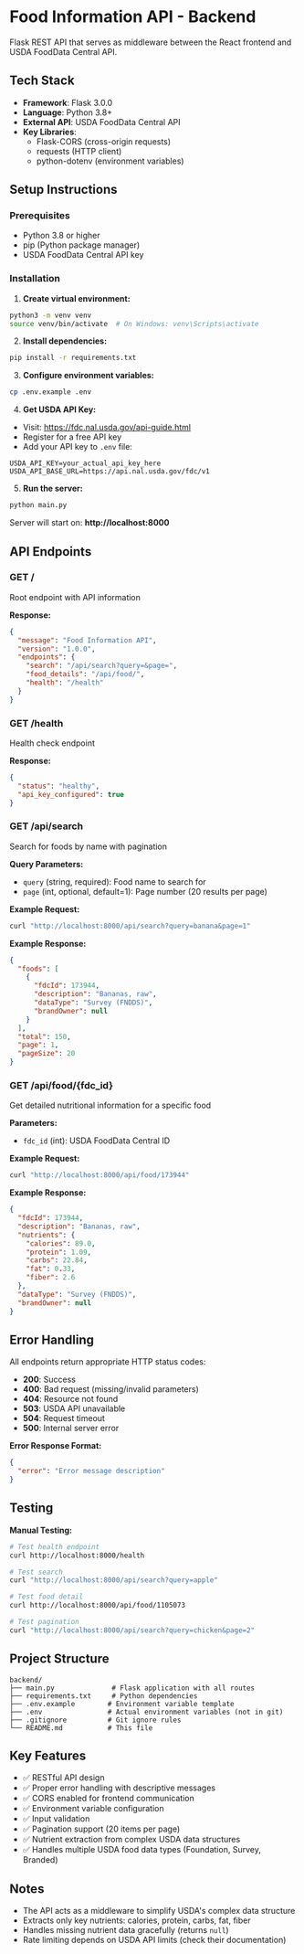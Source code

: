 # Food Information API - Backend

Flask REST API that serves as middleware between the React frontend and USDA FoodData Central API.

## Tech Stack

- **Framework**: Flask 3.0.0
- **Language**: Python 3.8+
- **External API**: USDA FoodData Central API
- **Key Libraries**: 
  - Flask-CORS (cross-origin requests)
  - requests (HTTP client)
  - python-dotenv (environment variables)

## Setup Instructions

### Prerequisites
- Python 3.8 or higher
- pip (Python package manager)
- USDA FoodData Central API key

### Installation

1. **Create virtual environment:**
```bash
python3 -m venv venv
source venv/bin/activate  # On Windows: venv\Scripts\activate
```

2. **Install dependencies:**
```bash
pip install -r requirements.txt
```

3. **Configure environment variables:**
```bash
cp .env.example .env
```

4. **Get USDA API Key:**
- Visit: https://fdc.nal.usda.gov/api-guide.html
- Register for a free API key
- Add your API key to `.env` file:
```
USDA_API_KEY=your_actual_api_key_here
USDA_API_BASE_URL=https://api.nal.usda.gov/fdc/v1
```

5. **Run the server:**
```bash
python main.py
```

Server will start on: **http://localhost:8000**

## API Endpoints

### GET /
Root endpoint with API information

**Response:**
```json
{
  "message": "Food Information API",
  "version": "1.0.0",
  "endpoints": {
    "search": "/api/search?query=&page=",
    "food_details": "/api/food/",
    "health": "/health"
  }
}
```

### GET /health
Health check endpoint

**Response:**
```json
{
  "status": "healthy",
  "api_key_configured": true
}
```

### GET /api/search
Search for foods by name with pagination

**Query Parameters:**
- `query` (string, required): Food name to search for
- `page` (int, optional, default=1): Page number (20 results per page)

**Example Request:**
```bash
curl "http://localhost:8000/api/search?query=banana&page=1"
```

**Example Response:**
```json
{
  "foods": [
    {
      "fdcId": 173944,
      "description": "Bananas, raw",
      "dataType": "Survey (FNDDS)",
      "brandOwner": null
    }
  ],
  "total": 150,
  "page": 1,
  "pageSize": 20
}
```

### GET /api/food/{fdc_id}
Get detailed nutritional information for a specific food

**Parameters:**
- `fdc_id` (int): USDA FoodData Central ID

**Example Request:**
```bash
curl "http://localhost:8000/api/food/173944"
```

**Example Response:**
```json
{
  "fdcId": 173944,
  "description": "Bananas, raw",
  "nutrients": {
    "calories": 89.0,
    "protein": 1.09,
    "carbs": 22.84,
    "fat": 0.33,
    "fiber": 2.6
  },
  "dataType": "Survey (FNDDS)",
  "brandOwner": null
}
```

## Error Handling

All endpoints return appropriate HTTP status codes:

- **200**: Success
- **400**: Bad request (missing/invalid parameters)
- **404**: Resource not found
- **503**: USDA API unavailable
- **504**: Request timeout
- **500**: Internal server error

**Error Response Format:**
```json
{
  "error": "Error message description"
}
```

## Testing

**Manual Testing:**
```bash
# Test health endpoint
curl http://localhost:8000/health

# Test search
curl "http://localhost:8000/api/search?query=apple"

# Test food detail
curl http://localhost:8000/api/food/1105073

# Test pagination
curl "http://localhost:8000/api/search?query=chicken&page=2"
```

## Project Structure
```
backend/
├── main.py              # Flask application with all routes
├── requirements.txt     # Python dependencies
├── .env.example        # Environment variable template
├── .env                # Actual environment variables (not in git)
├── .gitignore          # Git ignore rules
└── README.md           # This file
```

## Key Features

- ✅ RESTful API design
- ✅ Proper error handling with descriptive messages
- ✅ CORS enabled for frontend communication
- ✅ Environment variable configuration
- ✅ Input validation
- ✅ Pagination support (20 items per page)
- ✅ Nutrient extraction from complex USDA data structures
- ✅ Handles multiple USDA food data types (Foundation, Survey, Branded)

## Notes

- The API acts as a middleware to simplify USDA's complex data structure
- Extracts only key nutrients: calories, protein, carbs, fat, fiber
- Handles missing nutrient data gracefully (returns `null`)
- Rate limiting depends on USDA API limits (check their documentation)